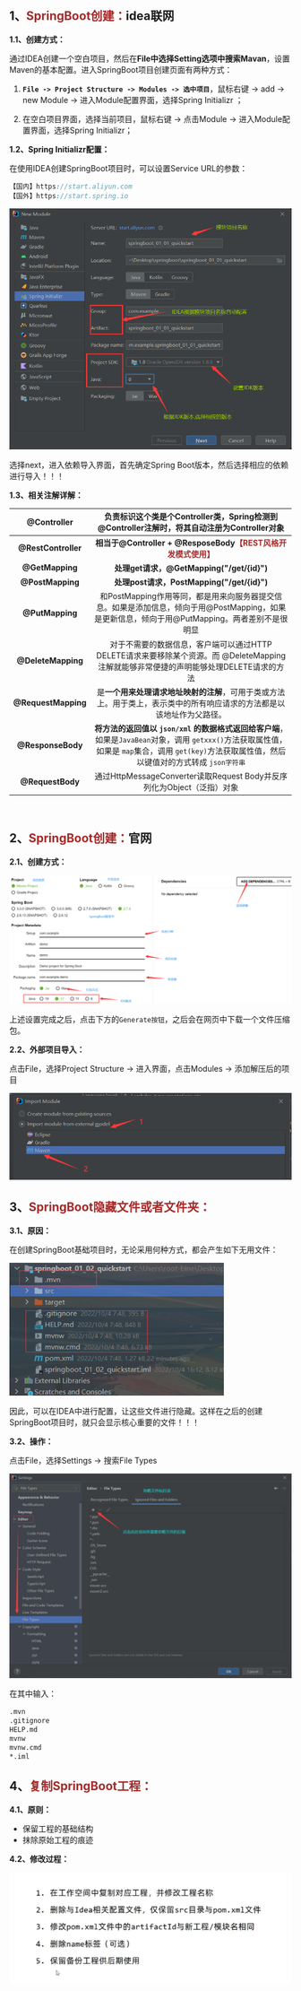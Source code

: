 ## 1、<span style="color:brown">SpringBoot创建：</span>idea联网

**1.1、创建方式：**

​	通过IDEA创建一个空白项目，然后在**File中选择Setting选项中搜索Mavan**，设置Maven的基本配置。进入SpringBoot项目创建页面有两种方式：

1. **`File -> Project Structure -> Modules -> 选中项目`**，鼠标右键 -> add -> new Module -> 进入Module配置界面，选择Spring Initializr ；

2. 在空白项目界面，选择当前项目，鼠标右键 -> 点击Module -> 进入Module配置界面，选择Spring Initializr；

**1.2、Spring Initializr配置：**

在使用IDEA创建SpringBoot项目时，可以设置Service URL的参数：

```scss
【国内】https://start.aliyun.com
【国外】https://start.spring.io
```

<img src="https://raw.githubusercontent.com/root-bine/image/main/Typora-image/Spring%20Initializr.png" alt="image-20221004113311736" style="zoom:80%;" />

选择next，进入依赖导入界面，首先确定Spring Boot版本，然后选择相应的依赖进行导入！！！

**1.3、相关注解详解：**

|     @Controller     | 负责标识这个类是个Controller类，Spring检测到@Controller注解时，将其自动注册为Controller对象 |
| :-----------------: | :----------------------------------------------------------: |
| **@RestController** | **相当于@Controller + @ResposeBody**<span style="color:brown">**【REST风格开发模式使用】**</span> |
|   **@GetMapping**   |          **处理get请求，@GetMapping("/get/{id}")**           |
|  **@PostMapping**   |          **处理post请求，PostMapping("/get/{id}")**          |
|   **@PutMapping**   | 和PostMapping作用等同，都是用来向服务器提交信息。如果是添加信息，倾向于用@PostMapping，如果是更新信息，倾向于用@PutMapping。两者差别不是很明显 |
| **@DeleteMapping**  | 对于不需要的数据信息，客户端可以通过HTTP DELETE请求来要移除某个资源。而 @DeleteMapping 注解就能够非常便捷的声明能够处理DELETE请求的方法 |
| **@RequestMapping** | 是**一个用来处理请求地址映射的注解**，可用于类或方法上。用于类上，表示类中的所有响应请求的方法都是以该地址作为父路径。 |
|  **@ResponseBody**  | **将方法的返回值以 `json/xml` 的数据格式返回给客户端**，如果是`JavaBean`对象，调用 `getxxx()`方法获取属性值，如果是 `map`集合，调用 `get(key)`方法获取属性值，然后以键值对的方式转成 `json字符串` |
|  **@RequestBody**   | 通过HttpMessageConverter读取Request Body并反序列化为Object（泛指）对象 |

​	

## 2、<span style="color:brown">SpringBoot创建：</span>官网

**2.1、创建方式：**

<img src="https://raw.githubusercontent.com/root-bine/image/main/Typora-image/%E5%AE%98%E7%BD%91%E5%88%9B%E5%BB%BASpringBoot.png" alt="image-20221004154704798" style="zoom:80%;" />

上述设置完成之后，点击下方的`Generate按钮`，之后会在网页中下载一个文件压缩包。

**2.2、外部项目导入：**

点击File，选择Project Structure -> 进入界面，点击Modules -> 添加解压后的项目 

<img src="https://raw.githubusercontent.com/root-bine/image/main/Typora-image/IDEA%E5%AF%BC%E5%85%A5%E5%A4%96%E6%9D%A5%E9%A1%B9%E7%9B%AE.png" alt="image-20221004160124276" style="zoom:80%;" />



## 3、<span style="color:brown">SpringBoot隐藏文件或者文件夹：</span>

**3.1、原因：**

在创建SpringBoot基础项目时，无论采用何种方式，都会产生如下无用文件：

<img src="https://raw.githubusercontent.com/root-bine/image/main/Typora-image/SpringBoot%E9%A1%B9%E7%9B%AE%E7%9A%84%E6%97%A0%E7%94%A8%E6%96%87%E4%BB%B6.png" alt="image-20221004163344106" style="zoom:80%;" />

因此，可以在IDEA中进行配置，让这些文件进行隐藏。这样在之后的创建SpringBoot项目时，就只会显示核心重要的文件！！！

**3.2、操作：**

点击File，选择Settings -> 搜索File Types

<img src="https://raw.githubusercontent.com/root-bine/image/main/Typora-image/%E5%BF%BD%E7%95%A5%E6%96%87%E4%BB%B6%E5%92%8C%E7%9B%AE%E5%BD%95%E6%93%8D%E4%BD%9C.png" alt="image-20221004163910776" style="zoom: 50%;" />

在其中输入：

```apl
.mvn
.gitignore
HELP.md
mvnw
mvnw.cmd
*.iml
```



## 4、<span style="color:brown">复制SpringBoot工程：</span>

**4.1、原则：**

- 保留工程的基础结构
- 抹除原始工程的痕迹

**4.2、修改过程：**

![image-20221006005556089](https://raw.githubusercontent.com/root-bine/image/main/Typora-image/SpringBoot%E4%B9%8B%E5%A4%8D%E5%88%B6%E5%B7%A5%E7%A8%8B.png)
